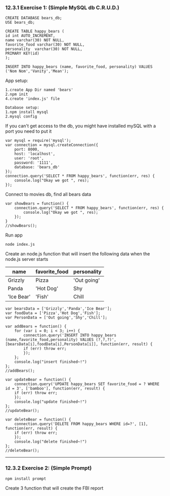 ### 12.3.1 Exercise 1: (Simple MySQL db C.R.U.D.)

```
CREATE DATABASE bears_db;
USE bears_db;

CREATE TABLE happy_bears (
id int AUTO_INCREMENT,
name varchar(30) NOT NULL,
favorite_food varchar(30) NOT NULL,
personality  varchar(30) NOT NULL,
PRIMARY KEY(id)
); 

INSERT INTO happy_bears (name, favorite_food, personality) VALUES ('Nom Nom','Vanity','Mean');
```

App setup:
```
1.create App Dir named 'bears'
2.npm init
4.create 'index.js' file

Database setup:
1.npm install mysql
2.mysql config
```

If you can't get access to the db, you might have installed mySQL with a port you need to put it
```
var mysql = require('mysql');
var connection = mysql.createConnection({
    port: 8000,
    host: 'localhost',
    user: 'root',
    password: '1111',
    database: 'bears_db'
});
connection.query('SELECT * FROM happy_bears', function(err, res) {
    console.log("Okay we got ", res);
});

```

Connect to movies db, find all bears data
```
var showBears = function() {
	connection.query('SELECT * FROM happy_bears', function(err, res) {
	    console.log("Okay we got ", res);
	});
}
//showBears();
```

Run app
```
node index.js
```

Create an node.js function that will insert the following data when the node.js server starts

| name  | favorite_food  | personality |
|-------|----------------|-------------|
|Grizzly|Pizza|'Out going'|
|Panda|'Hot Dog'|Shy|
|'Ice Bear'|'Fish'|Chill|

```
var bearsData = ['Grizzly','Panda','Ice Bear'];
var foodData = ['Pizza','Hot Dog','Fish'];
var PersonData = ['Out going','Shy','Chill'];

var addBears = function() {
	for (var i = 0; i < 3; i++) {
		connection.query('INSERT INTO happy_bears (name,favorite_food,personality) VALUES (?,?,?)', [bearsData[i],foodData[i],PersonData[i]], function(err, result) {
		if (err) throw err;
		});
	};
	console.log("insert finished~!")
};
//addBears();

var updateBear = function() {
	connection.query('UPDATE happy_bears SET favorite_food = ? WHERE id = 3', ['bamboo'], function(err, result) {
	if (err) throw err;
	});	
	console.log("update finished~!")
};
//updateBear();

var deleteBear = function() {
	connection.query('DELETE FROM happy_bears WHERE id=?', [1], function(err, result) {
	if (err) throw err;
	});	
	console.log("delete finished~!")
};
//deleteBear();
```

--------- --------- ---------
### 12.3.2 Exercise 2: (Simple Prompt)
```
npm install prompt
```
Create 3 function that will create the FBI report 


